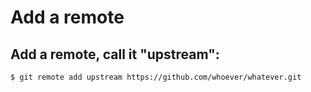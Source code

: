 # Add a remote 
## Add a remote, call it "upstream":
```shell 
$ git remote add upstream https://github.com/whoever/whatever.git
```

